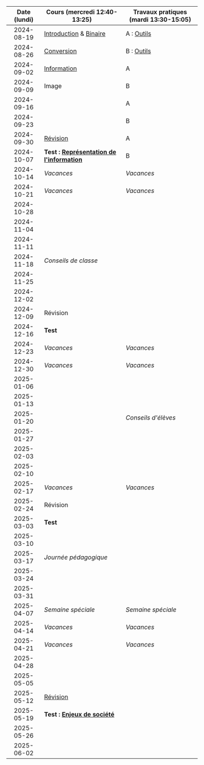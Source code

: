 | Date (lundi) | Cours (mercredi 12:40-13:25)                                      | Travaux pratiques (mardi 13:30-15:05) |
| :----------: | ----------------------------------------------------------------- | ------------------------------------- |
|  2024-08-19  | [Introduction](/docs/1m/intro) & [Binaire](/docs/1m/repr/binaire) | A : [Outils](/docs/1m/prog/outils)    |
|  2024-08-26  | [Conversion](/docs/1m/repr/conversion)                            | B : [Outils](/docs/1m/prog/outils)    |
|  2024-09-02  | [Information](/docs/1m/repr/information)                          | A                                     |
|  2024-09-09  | Image                                                             | B                                     |
|  2024-09-16  |                                                                   | A                                     |
|  2024-09-23  |                                                                   | B                                     |
|  2024-09-30  | [Révision](/docs/1m/repr/revision)                                | A                                     |
|  2024-10-07  | **Test : [Représentation de l'information](/docs/1m/repr)**       | B                                     |
|  2024-10-14  | _Vacances_                                                        | _Vacances_                            |
|  2024-10-21  | _Vacances_                                                        | _Vacances_                            |
|  2024-10-28  |                                                                   |                                       |
|  2024-11-04  |                                                                   |                                       |
|  2024-11-11  |                                                                   |                                       |
|  2024-11-18  | _Conseils de classe_                                              |                                       |
|  2024-11-25  |                                                                   |                                       |
|  2024-12-02  |                                                                   |                                       |
|  2024-12-09  | Révision                                                          |                                       |
|  2024-12-16  | **Test**                                                          |                                       |
|  2024-12-23  | _Vacances_                                                        | _Vacances_                            |
|  2024-12-30  | _Vacances_                                                        | _Vacances_                            |
|  2025-01-06  |                                                                   |                                       |
|  2025-01-13  |                                                                   |                                       |
|  2025-01-20  |                                                                   | _Conseils d'élèves_                   |
|  2025-01-27  |                                                                   |                                       |
|  2025-02-03  |                                                                   |                                       |
|  2025-02-10  |                                                                   |                                       |
|  2025-02-17  | _Vacances_                                                        | _Vacances_                            |
|  2025-02-24  | Révision                                                          |                                       |
|  2025-03-03  | **Test**                                                          |                                       |
|  2025-03-10  |                                                                   |                                       |
|  2025-03-17  | _Journée pédagogique_                                             |                                       |
|  2025-03-24  |                                                                   |                                       |
|  2025-03-31  |                                                                   |                                       |
|  2025-04-07  | _Semaine spéciale_                                                | _Semaine spéciale_                    |
|  2025-04-14  | _Vacances_                                                        | _Vacances_                            |
|  2025-04-21  | _Vacances_                                                        | _Vacances_                            |
|  2025-04-28  |                                                                   |                                       |
|  2025-05-05  |                                                                   |                                       |
|  2025-05-12  | [Révision](/docs/1m/enje/revision)                                |                                       |
|  2025-05-19  | **Test : [Enjeux de société](/docs/1m/enje)**                     |                                       |
|  2025-05-26  |                                                                   |                                       |
|  2025-06-02  |                                                                   |                                       |
